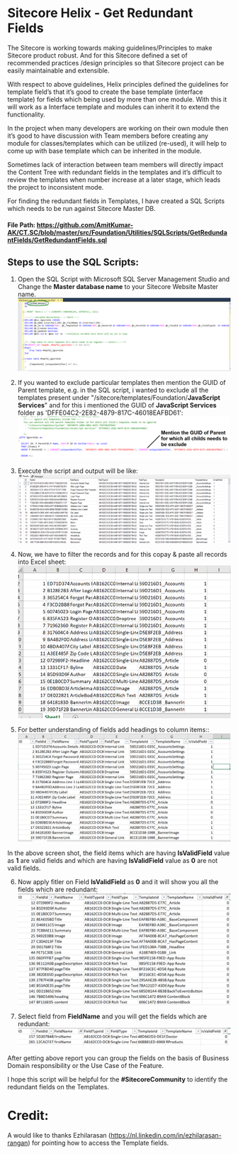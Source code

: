 # Sitecore Helix - Get Redundant Fields

The Sitecore is working towards making guidelines/Principles to make Sitecore product robust. And for this Sitecore defined a set of recommended practices /design principles so that Sitecore project can be easily maintainable and extensible.

With respect to above guidelines, Helix principles defined the guidelines for template field’s that it’s good to create the base template (interface template) for fields which being used by more than one module. With this it will work as a Interface template and modules can inherit it to extend the functionality.

In the project when many developers are working on their own module then it’s good to have discussion with Team members before creating any module for classes/templates which can be utilized (re-used), it will help to come up with base template which can be inherited in the module.

Sometimes lack of interaction between team members will directly impact the Content Tree with redundant fields in the templates and it’s difficult to review the templates when number increase at a later stage, which leads the project to inconsistent mode.

For finding the redundant fields in Templates, I have created a SQL Scripts which needs to be run against Sitecore Master DB.

#### File Path: https://github.com/AmitKumar-AK/CT.SC/blob/master/src/Foundation/Utilities/SQLScripts/GetRedundantFields/GetRedundantFields.sql

## Steps to use the SQL Scripts:
1.	Open the SQL Script with Microsoft SQL Server Management Studio and Change the <strong>Master database name</strong> to your Sitecore Website Master name.
    <img src="https://github.com/AmitKumar-AK/CT.SC/blob/master/src/Foundation/Utilities/SQLScripts/GetRedundantFields/images/SSMS.PNG" data-canonical-src="https://github.com/AmitKumar-AK/CT.SC/blob/master/src/Foundation/Utilities/SQLScripts/GetRedundantFields/images/SSMS.PNG" style="max-width:100%;"/>

2.	If you wanted to exclude particular templates then mention the GUID of Parent template, e.g. in the SQL script, i wanted to exclude all the templates present under "/sitecore/templates/Foundation/<strong>JavaScript Services</strong>" and for this i mentioned the GUID of <strong>JavaScript Services</strong> folder as 'DFFE04C2-2E82-4879-817C-46018EAFBD61':
    <img src="https://github.com/AmitKumar-AK/CT.SC/blob/master/src/Foundation/Utilities/SQLScripts/GetRedundantFields/images/ExcludeFields.PNG" data-canonical-src="https://github.com/AmitKumar-AK/CT.SC/blob/master/src/Foundation/Utilities/SQLScripts/GetRedundantFields/images/ExcludeFields.PNG" style="max-width:100%;"/>

3.	Execute the script and output will be like:
    <img src="https://github.com/AmitKumar-AK/CT.SC/blob/master/src/Foundation/Utilities/SQLScripts/GetRedundantFields/images/SQLScript_Output-1.PNG" data-canonical-src="https://github.com/AmitKumar-AK/CT.SC/blob/master/src/Foundation/Utilities/SQLScripts/GetRedundantFields/images/SQLScript_Output-1.PNG" style="max-width:100%;"/>

4.	Now, we have to filter the records and for this copay & paste all records into Excel sheet:
    <img src="https://github.com/AmitKumar-AK/CT.SC/blob/master/src/Foundation/Utilities/SQLScripts/GetRedundantFields/images/PlaceAllOutputinExcelSheet.PNG" data-canonical-src="https://github.com/AmitKumar-AK/CT.SC/blob/master/src/Foundation/Utilities/SQLScripts/GetRedundantFields/images/PlaceAllOutputinExcelSheet.PNG" style="max-width:100%;"/>
    
5.	For better understanding of fields add headings to column items::
    <img src="https://github.com/AmitKumar-AK/CT.SC/blob/master/src/Foundation/Utilities/SQLScripts/GetRedundantFields/images/AddFieldTitle.PNG" data-canonical-src="https://github.com/AmitKumar-AK/CT.SC/blob/master/src/Foundation/Utilities/SQLScripts/GetRedundantFields/images/AddFieldTitle.PNG" style="max-width:100%;"/>

   In the above screen shot, the field items which are having <strong>IsValidField</strong> value as <strong>1</strong> are valid fields  and which are having <strong>IsValidField</strong> value as <strong>0</strong> are not valid fields.

6.	Now apply fitler on Field <strong>IsValidField</strong> as <strong>0</strong> and it will show you all the fields which are redundant:
    <img src="https://github.com/AmitKumar-AK/CT.SC/blob/master/src/Foundation/Utilities/SQLScripts/GetRedundantFields/images/ApplyFilterIsValidField.PNG" data-canonical-src="https://github.com/AmitKumar-AK/CT.SC/blob/master/src/Foundation/Utilities/SQLScripts/GetRedundantFields/images/ApplyFilterIsValidField.PNG" style="max-width:100%;"/>

7.	Select field from <strong>FieldName</strong> and you will get the fields which are redundant:
    <img src="https://github.com/AmitKumar-AK/CT.SC/blob/master/src/Foundation/Utilities/SQLScripts/GetRedundantFields/images/ApplyFilteronFieldName.PNG" data-canonical-src="https://github.com/AmitKumar-AK/CT.SC/blob/master/src/Foundation/Utilities/SQLScripts/GetRedundantFields/images/ApplyFilteronFieldName.PNG" style="max-width:100%;"/>

  After getting above report you can group the fields on the basis of Business Domain responsibility or the Use Case of the Feature.
  
  I hope this script will be helpful for the <strong>#SitecoreCommunity</strong> to identify the redundant fields on the Templates.


# Credit: 
A would like to thanks Ezhilarasan (https://nl.linkedin.com/in/ezhilarasan-rangan) for pointing how to access the Template fields.



